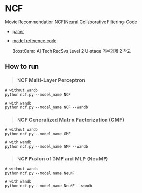 # NCF

Movie Recommendation NCF(Neural Collaborative Filtering) Code

- [paper](https://arxiv.org/abs/1708.05031)
- [model reference code](https://github.com/yst3147/Recsys_Implement/blob/main/NCF/NCF.ipynb)

   BoostCamp AI Tech RecSys Level 2 U-stage 기본과제 2 참고


## How to run

> ### NCF Multi-Layer Perceptron
  
   ```
   # without wandb
   python ncf.py --model_name NCF

   # with wandb
   python ncf.py --model_name NCF --wandb
   ```

> ### NCF Generalized Matrix Factorization (GMF)

   ```
   # without wandb
   python ncf.py --model_name GMF

   # with wandb
   python ncf.py --model_name GMF --wandb
   ```

> ### NCF Fusion of GMF and MLP (NeuMF)

   ```
   # without wandb
   python ncf.py --model_name NeuMF

   # with wandb
   python ncf.py --model_name NeuMF --wandb
   ```

